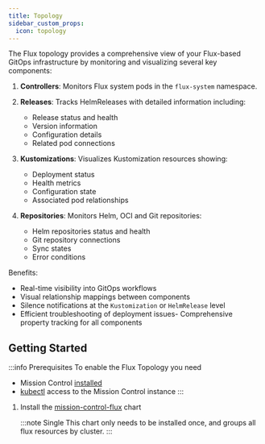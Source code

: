 ```yaml
---
title: Topology
sidebar_custom_props:
  icon: topology
---
```


The Flux topology provides a comprehensive view of your Flux-based GitOps infrastructure by monitoring and visualizing several key components:

1. **Controllers**: Monitors Flux system pods in the `flux-system` namespace.

2. **Releases**: Tracks HelmReleases with detailed information including:

   - Release status and health
   - Version information
   - Configuration details
   - Related pod connections

3. **Kustomizations**: Visualizes Kustomization resources showing:

   - Deployment status
   - Health metrics
   - Configuration state
   - Associated pod relationships

4. **Repositories**: Monitors Helm, OCI and Git repositories:

   - Helm repositories status and health
   - Git repository connections
   - Sync states
   - Error conditions

Benefits:

- Real-time visibility into GitOps workflows
- Visual relationship mappings between components
- Silence notifications at the `Kustomization` or `HelmRelease` level
- Efficient troubleshooting of deployment issues- Comprehensive property tracking for all components

<Screenshot img="/img/flux-topology.svg" size="800px" shadow="false" alt="Flux Topology Graph"/>

## Getting Started

:::info Prerequisites
To enable the Flux Topology you need

- Mission Control [installed](/installation/)
- [kubectl](/installation/saas/kubectl) access to the Mission Control instance
  :::

1. Install the [mission-control-flux](https://artifacthub.io/packages/helm/flanksource/mission-control-flux) chart

   <Helm chart="mission-control-flux"
   createNamespace={false}
   createRepo={false} />

   :::note Single
   This chart only needs to be installed once, and groups all flux resources by cluster.
   :::
